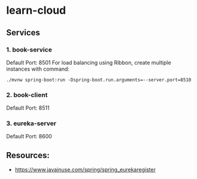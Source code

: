 # learn-cloud

## Services

### 1. book-service

Default Port: 8501
For load balancing using Ribbon, create multiple instances with command:
```
./mvnw spring-boot:run -Dspring-boot.run.arguments=--server.port=8510 
```

### 2. book-client
Default Port: 8511

### 3. eureka-server
Default Port: 8600


## Resources:
 - https://www.javainuse.com/spring/spring_eurekaregister
